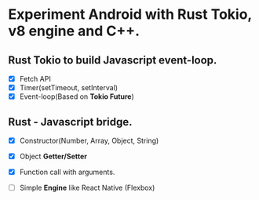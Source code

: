# Experiment Android with Rust Tokio, v8 engine and C++.

## Rust Tokio to build Javascript event-loop.
  - [x] Fetch API
  - [x] Timer(setTimeout, setInterval)
  - [x] Event-loop(Based on **Tokio Future**)
  
## Rust - Javascript bridge.
  - [x] Constructor(Number, Array, Object, String)
  - [x] Object **Getter/Setter**
  - [x] Function call with arguments.
  - [ ] Simple **Engine** like React Native (Flexbox)
  
